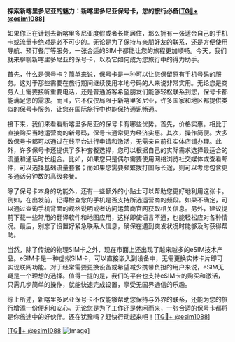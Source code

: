 **探索新喀里多尼亚的魅力：新喀里多尼亚保号卡，您的旅行必备[[TG💪+ @esim1088](https://t.me/s/esim1088)]**

如果你正在计划去新喀里多尼亚度假或者长期居住，那么拥有一张适合自己的手机卡或流量卡绝对是必不可少的。无论是为了保持与亲朋好友的联系，还是方便使用导航、预订餐厅等服务，一张合适的SIM卡都能让您的旅程更加顺畅。今天，我们就来聊聊新喀里多尼亚的保号卡，以及它如何成为您旅行中的得力助手。

首先，什么是保号卡？简单来说，保号卡是一种可以让您保留原有手机号码的服务。这对于那些需要在旅行期间继续使用本地号码的人来说非常实用。无论您是商务人士需要接听重要电话，还是普通游客希望朋友们能够轻松联系到您，保号卡都能满足您的需求。而且，它不仅仅局限于新喀里多尼亚，许多国家和地区都提供类似的保号卡服务，让您在国际旅行中也能保持通讯畅通。

接下来，我们来看看新喀里多尼亚的保号卡有哪些优势。首先，价格实惠。相比于直接购买当地运营商的新号码，保号卡通常更为经济实惠。其次，操作简便。大多数保号卡都可以通过在线平台进行申请和激活，无需亲自前往实体店铺办理。此外，许多保号卡还提供了多种套餐选择，您可以根据自己的实际需求选择最适合的流量和通话时长组合。比如，如果您只是偶尔需要使用网络浏览社交媒体或查看邮件，可以选择基础流量套餐；而如果您需要频繁拨打国际长途，则可以考虑包含更多通话分钟数的高级套餐。

除了保号卡本身的功能外，还有一些额外的小贴士可以帮助您更好地利用这张卡。例如，在出发前，记得检查您的手机是否支持所选运营商的频段。如果不确定，可以通过查询手机背面的规格说明或者访问运营商官网获取相关信息。另外，建议提前下载一些常用的翻译软件和地图应用，这样即使语言不通，也能轻松应对各种情况。最后，别忘了设置好紧急联系人信息，确保在遇到突发状况时能够及时获得帮助。

当然，除了传统的物理SIM卡之外，现在市面上还出现了越来越多的eSIM技术产品。eSIM卡是一种虚拟SIM卡，可以直接嵌入到设备中，无需更换实体卡片即可实现联网功能。对于经常需要更换设备或希望减少携带负担的用户来说，eSIM无疑是一个理想的选择。值得一提的是，我们的平台也支持eSIM卡的购买和激活，只需几步简单的操作，就能快速完成设置，享受无国界通信的乐趣。

综上所述，新喀里多尼亚保号卡不仅能够帮助您保持与外界的联系，还能为您的旅行增添一份便利和安心。无论您是为了工作还是休闲而来，一张合适的保号卡都将是你旅途中的好伙伴。还在犹豫吗？赶快行动起来吧！[[TG💪+ @esim1088](https://t.me/s/esim1088)]

[[TG💪+ @esim1088](https://t.me/s/esim1088) ![Image](https://i.postimg.cc/4NQfJmqS/Snipaste-2025-05-13-00-14-12.png)]